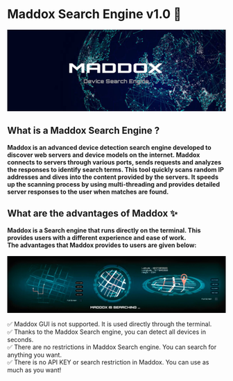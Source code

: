# Maddox Search Engine v1.0 🔎
![banner image](https://github.com/anezatra/maddox/blob/main/banner.jpg)
## What is a Maddox Search Engine ?
**Maddox is an advanced device detection search engine developed to discover web servers and device models on the internet. Maddox connects to servers through various ports, sends requests and analyzes the responses to identify search terms. This tool quickly scans random IP addresses and dives into the content provided by the servers. It speeds up the scanning process by using multi-threading and provides detailed server responses to the user when matches are found.**
## What are the advantages of Maddox ✨
**Maddox is a Search engine that runs directly on the terminal. This provides users with a different experience and ease of work.** <br/>
**The advantages that Maddox provides to users are given below:** <br></br>
![Banner](https://github.com/anezatra/maddox/blob/main/scan.jpg)

✅ Maddox GUI is not supported. It is used directly through the terminal. <br/>
✅ Thanks to the Maddox Search engine, you can detect all devices in seconds. <br/>
✅ There are no restrictions in Maddox Search engine. You can search for anything you want. <br/>
✅ There is no API KEY or search restriction in Maddox. You can use as much as you want! <br/>

